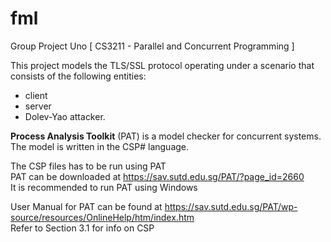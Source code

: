 # fml
Group Project Uno [ CS3211 - Parallel and Concurrent Programming ]

This project models the TLS/SSL protocol operating under a scenario that consists of the following entities:
- client
- server 
- Dolev-Yao attacker.  

**Process Analysis Toolkit** (PAT) is a model checker for concurrent systems.  
The model is written in the CSP# language.

The CSP files has to be run using PAT  
PAT can be downloaded at https://sav.sutd.edu.sg/PAT/?page_id=2660  
It is recommended to run PAT using Windows  

User Manual for PAT can be found at https://sav.sutd.edu.sg/PAT/wp-source/resources/OnlineHelp/htm/index.htm  
Refer to Section 3.1 for info on CSP
